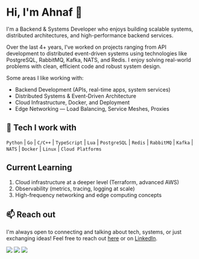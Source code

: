 # Hi, I'm Ahnaf 👋

I'm a Backend & Systems Developer who enjoys building scalable systems, distributed architectures, and high-performance backend services.

Over the last 4+ years, I've worked on projects ranging from API development to distributed event-driven systems using technologies like PostgreSQL, RabbitMQ, Kafka, NATS, and Redis. I enjoy solving real-world problems with clean, efficient code and robust system design.

Some areas I like working with:

- Backend Development (APIs, real-time apps, system services)
- Distributed Systems & Event-Driven Architecture
- Cloud Infrastructure, Docker, and Deployment
- Edge Networking — Load Balancing, Service Meshes, Proxies

## 🔧 Tech I work with

`Python` | `Go` | `C/C++` | `TypeScript` | `Lua` | `PostgreSQL` | `Redis` | `RabbitMQ` | `Kafka` | `NATS` | `Docker` | `Linux` | `Cloud Platforms`

## Current Learning
1. Cloud infrastructure at a deeper level (Terraform, advanced AWS)
2. Observability (metrics, tracing, logging at scale)
3. High-frequency networking and edge computing concepts

## 📫 Reach out

I'm always open to connecting and talking about tech, systems, or just exchanging ideas!
Feel free to reach out [here](mailto:ahnaf@ahnafzamil.com) or on [LinkedIn](https://www.linkedin.com/in/ahnafzamil/).

![](https://github-profile-summary-cards.vercel.app/api/cards/profile-details?username=ahnaf-zamil&theme=2077) 
![](https://github-profile-summary-cards.vercel.app/api/cards/stats?username=ahnaf-zamil&theme=2077) ![](https://github-profile-summary-cards.vercel.app/api/cards/most-commit-language?username=ahnaf-zamil&theme=2077&exclude=html,CSS,javascript)
